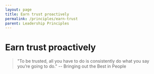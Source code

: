 ```yaml
---
layout: page
title: Earn trust proactively
permalink: /principles/earn-trust
parent: Leadership Principles
---
```


# Earn trust proactively

> "To be trusted, all you have to do is consistently do what you say you’re going to do." -- Bringing out the Best in People
